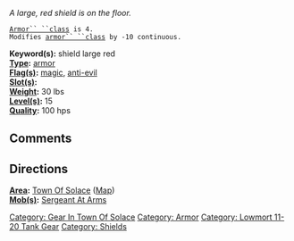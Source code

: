*A large, red shield is on the floor.*

[`Armor`` ``class`](Armor_Values "wikilink")` is 4.`  
`Modifies `[`armor`` ``class`](Armor_Class "wikilink")` by -10 continuous.`

**Keyword(s):** shield large red  
**[Type](:Category:_Object_Types "wikilink"):**
[armor](:Category:_Armor "wikilink")  
**[Flag(s)](:Category:_Object_Flags "wikilink"):**
[magic](Magic_Flag "wikilink"), [anti-evil](Anti-Evil_Flag "wikilink")  
**[Slot(s)](Object_Slots "wikilink"):** <held in offhand>  
**[Weight](Object_Weight "wikilink"):** 30 lbs  
**[Level(s)](Object_Level "wikilink"):** 15  
**[Quality](Object_Quality "wikilink"):** 100 hps  

## Comments

## Directions

**[Area](:Category:_Areas "wikilink"):** [Town Of
Solace](:Category:_Town_Of_Solace "wikilink")
([Map](Town_Of_Solace_Map "wikilink"))  
**[Mob(s)](:Category:_Mobs "wikilink"):** [Sergeant At
Arms](Sergeant_At_Arms "wikilink")  

[Category: Gear In Town Of
Solace](Category:_Gear_In_Town_Of_Solace "wikilink") [Category:
Armor](Category:_Armor "wikilink") [Category: Lowmort 11-20 Tank
Gear](Category:_Lowmort_11-20_Tank_Gear "wikilink") [Category:
Shields](Category:_Shields "wikilink")
